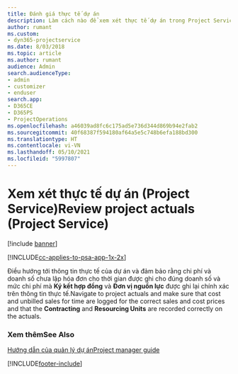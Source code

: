 ```yaml
---
title: Đánh giá thực tế dự án
description: Làm cách nào để xem xét thực tế dự án trong Project Service
author: rumant
ms.custom:
- dyn365-projectservice
ms.date: 8/03/2018
ms.topic: article
ms.author: rumant
audience: Admin
search.audienceType:
- admin
- customizer
- enduser
search.app:
- D365CE
- D365PS
- ProjectOperations
ms.openlocfilehash: a46039ad8fc6c175ad5e736d344d869b94e2fab2
ms.sourcegitcommit: 40f68387f594180af64a5e5c748b6efa188bd300
ms.translationtype: HT
ms.contentlocale: vi-VN
ms.lasthandoff: 05/10/2021
ms.locfileid: "5997807"
---
```

# <a name="review-project-actuals-project-service"></a><span data-ttu-id="d0610-103">Xem xét thực tế dự án (Project Service)</span><span class="sxs-lookup"><span data-stu-id="d0610-103">Review project actuals (Project Service)</span></span>

[!include [banner](../includes/psa-now-project-operations.md)]

[!INCLUDE[cc-applies-to-psa-app-1x-2x](../includes/cc-applies-to-psa-app-1x-2x.md)]

<span data-ttu-id="d0610-104">Điều hướng tới thông tin thực tế của dự án và đảm bảo rằng chi phí và doanh số chưa lập hóa đơn cho thời gian được ghi cho đúng doanh số và mức chi phí mà **Ký kết hợp đồng** và **Đơn vị nguồn lực** được ghi lại chính xác trên thông tin thực tế.</span><span class="sxs-lookup"><span data-stu-id="d0610-104">Navigate to project actuals and make sure that cost and unbilled sales for time are logged for the correct sales and cost prices and that the **Contracting** and **Resourcing Units** are recorded correctly on the actuals.</span></span>  
  
### <a name="see-also"></a><span data-ttu-id="d0610-105">Xem thêm</span><span class="sxs-lookup"><span data-stu-id="d0610-105">See Also</span></span>  
 [<span data-ttu-id="d0610-106">Hướng dẫn của quản lý dự án</span><span class="sxs-lookup"><span data-stu-id="d0610-106">Project manager guide</span></span>](../psa/project-manager-guide.md)


[!INCLUDE[footer-include](../includes/footer-banner.md)]